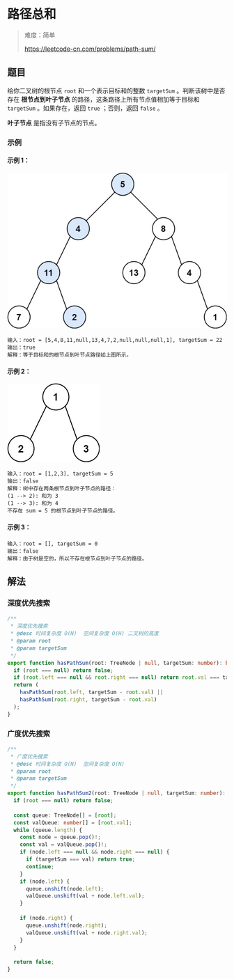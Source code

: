 # 路径总和

> 难度：简单
>
> https://leetcode-cn.com/problems/path-sum/

## 题目

给你二叉树的根节点 `root` 和一个表示目标和的整数 `targetSum` 。判断该树中是否存在 **根节点到叶子节点** 的路径，这条路径上所有节点值相加等于目标和 `targetSum` 。如果存在，返回 `true` ；否则，返回 `false` 。

**叶子节点** 是指没有子节点的节点。

### 示例

#### 示例 1：

![path-sum-1.jpg](../../assets/images/problemset/path-sum-1.jpg)

```
输入：root = [5,4,8,11,null,13,4,7,2,null,null,null,1], targetSum = 22
输出：true
解释：等于目标和的根节点到叶节点路径如上图所示。
```

#### 示例 2：

![path-sum-2.jpg](../../assets/images/problemset/path-sum-2.jpg)

```
输入：root = [1,2,3], targetSum = 5
输出：false
解释：树中存在两条根节点到叶子节点的路径：
(1 --> 2): 和为 3
(1 --> 3): 和为 4
不存在 sum = 5 的根节点到叶子节点的路径。
```

#### 示例 3：

```
输入：root = [], targetSum = 0
输出：false
解释：由于树是空的，所以不存在根节点到叶子节点的路径。
```

## 解法

### 深度优先搜索

```typescript
/**
 * 深度优先搜索
 * @desc 时间复杂度 O(N)  空间复杂度 O(H) 二叉树的高度
 * @param root
 * @param targetSum
 */
export function hasPathSum(root: TreeNode | null, targetSum: number): boolean {
  if (root === null) return false;
  if (root.left === null && root.right === null) return root.val === targetSum;
  return (
    hasPathSum(root.left, targetSum - root.val) ||
    hasPathSum(root.right, targetSum - root.val)
  );
}
```

### 广度优先搜索

```typescript
/**
 * 广度优先搜索
 * @desc 时间复杂度 O(N)  空间复杂度 O(N)
 * @param root
 * @param targetSum
 */
export function hasPathSum2(root: TreeNode | null, targetSum: number): boolean {
  if (root === null) return false;

  const queue: TreeNode[] = [root];
  const valQueue: number[] = [root.val];
  while (queue.length) {
    const node = queue.pop()!;
    const val = valQueue.pop()!;
    if (node.left === null && node.right === null) {
      if (targetSum === val) return true;
      continue;
    }
    if (node.left) {
      queue.unshift(node.left);
      valQueue.unshift(val + node.left.val);
    }

    if (node.right) {
      queue.unshift(node.right);
      valQueue.unshift(val + node.right.val);
    }
  }

  return false;
}
```